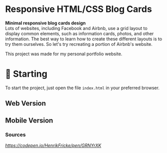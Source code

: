 # **Responsive HTML/CSS Blog Cards**

**Minimal responsive blog cards design**<br />
Lots of websites, including Facebook and Airbnb, use a grid layout to display common elements, such as information cards, photos, and other information. The best way to learn how to create these different layouts is to try them ourselves.
So let's try recreating a portion of Airbnb's website.<br />

This project was made for my personal portfolio website.<br />

# 🚀 Starting

To start the project, just open the file `index.html` in your preferred browser.


## Web Version 


## Mobile Version




### **Sources** 
_https://codepen.io/HenrikFricke/pen/GRNYrXK_

